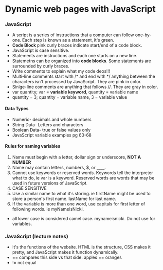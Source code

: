 # Dynamic web pages with JavaScript

### JavaScript 
* A script is a series of instructions that a computer can follow one-by-one. Each step is known as a statement, it's green.
* **Code Block** pink curly braces indicate start/end of a code block.
* JavaScript is case sensitive.
* Statements are instructions and each one starts on a new line.
* Statemetns can be organized into **code blocks**. Some statements are surrounded by curly braces.
* Write comments to explain what my code deos!!!
* Multi-line comments start with /* and end with */ anything between the characters isn't processed by JavaScript. They are pink in color.
* Sinlge-line comments are anything that follows //. They are gray in color.
* var quantity; var = **variable keyword**, quantity = variable name
* quantity = 3; quantity = variable name, 3 = variable value
#### Data Types
* Numeric- decimals and whole numbers
* String Data- Letters and characters
* Boolean Data- true or false values only
* JavaScript variable examples pg 63-68

#### Rules for naming variables
1. Name must begin with a letter, dollar sign or underscore, **NOT A NUMBER**
1. Name may contain letters, numbers, $, or ____.
1. Cannot use keywords or reserved words. Keywords tell the interpreter what to do, ie var is a keyword. Reserved words are words that may be used in future versions of JavaScript.
1. CASE SENSITIVE
1. Use a similar name to what it's storing. ie firstName might be used to store a person's first name. lastName for last name.
1. If the variable is more than one word, use capitals for first letter of following words. ie myNameIsNicki. 
* all lower case is considered camel case. mynameisnicki. Do not use for variables.


### JavaScript (lecture notes)
* It's the functions of the website. HTML is the structure, CSS makes it pretty, and JavaScript makes it function dynamically.
* == compares this side vs that side. apples == oranges
* != not equal
 
